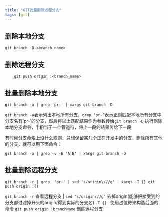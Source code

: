 ```yaml
---
title: "GIT批量删除远程分支"
tags: [git]
---
```

## 删除本地分支 
    
    git branch -D <branch_name>

## 删除远程分支
        
        git push origin :<branch_name>
        
## 批量删除本地分支

    git branch -a | grep 'pr-' | xargs git branch -D


 ```git branch -a```表示列出本地所有分支，```grep ‘pr-’```表示正则匹配本地所有分支中分支名有'pr-'的分支，然后将以上匹配结果作为参数传给```git branch -D```,执行删除本地分支命令，‘|’相当于一个管道符，将上一段的结果传给下一段
 
 有时候分支命名上没什么规则，只想保留某几个正在开发中的分支，删除所有其他的分支，就可以用下面命令：

    git branch -a | grep -v -E 'A|B' | xargs git branch -D



## 批量删除远程分支 

    git branch -r | grep  'pr-' | sed 's/origin\///g' | xargs -I {} git push origin :{}

```git branch -r```  查看远程分支
| ```sed ‘s/origin///g‘```  去掉origin(能够把接受到的分支都过滤掉开头的origin/得到实际的分支名)
```-I {} ``` 使用占位符来构造后面的命令
```git push origin :branchName```  删除远程分支


